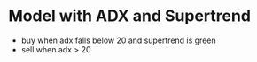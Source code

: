 # Model with ADX and Supertrend 

* buy when adx falls below 20 and supertrend is green
* sell when adx > 20
